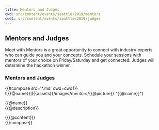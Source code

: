 ```yaml
---
title: Mentors and Judges
cwd: src/content/events/seattle/2019/mentors
cwd1: src/content/events/seattle/2019/judges
---
```

## <i class="icon fa-group"></i> Mentors and Judges

Meet with Mentors is a great opportunity to connect with industry experts who can guide you and your concepts. Schedule your sessions with mentors of your choice on Friday/Saturday and get connected. Judges will determine the hackathon winner.

### Mentors and Judges
<div class="row">
{{#compose src='*.md' cwd=cwd1}}
<div class="6u">
  <div class="mentor-card expander">
      <span class="mentor-picture">
       ![{{@name}}]({{assets}}/images/mentors/{{@picture}} "{{@name}}")       
      </span>
      <p class="mentor-titles">
        {{@name}}<br/>
        {{@description}}
      </p>
  </div>
  <div class="6u content mentor-description">
    {{{@content}}}
  </div>
</div>
{{/compose}}
</div>
